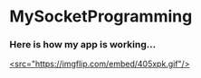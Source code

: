 # MySocketProgramming
### Here is how my app is working...

<a href="https://imgflip.com/gif/405xpk"><src="https://imgflip.com/embed/405xpk.gif"/></a>
